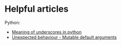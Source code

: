 # Helpful articles


Python:
- [Meaning of underscores in python](https://dbader.org/blog/meaning-of-underscores-in-python)
- [Unexpected behaviour - Mutable default arguments](https://docs.python-guide.org/writing/gotchas/#mutable-default-arguments)

